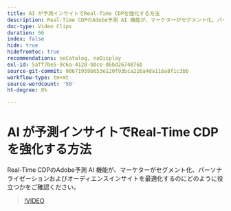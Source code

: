 ```yaml
---
title: AI が予測インサイトでReal-Time CDPを強化する方法
description: Real-Time CDPのAdobe予測 AI 機能が、マーケターがセグメント化、パーソナライゼーションおよびオーディエンスインサイトを最適化するのにどのように役立つかをご確認ください。
doc-type: Video Clips
duration: 66
index: false
hide: true
hidefromtoc: true
recommendations: noCatalog, noDisplay
exl-id: 5aff7be5-9c6a-4120-bbce-d6bd2674876b
source-git-commit: 90671959b653e120f93bca216a4da116a8f1c3bb
workflow-type: tm+mt
source-wordcount: '50'
ht-degree: 0%

---
```


# AI が予測インサイトでReal-Time CDPを強化する方法

Real-Time CDPのAdobe予測 AI 機能が、マーケターがセグメント化、パーソナライゼーションおよびオーディエンスインサイトを最適化するのにどのように役立つかをご確認ください。

<!-- 85_OS512_3442427_65_how-ai-enhances-realtime-cdp-with-predictive-insights -->
>[!VIDEO](https://video.tv.adobe.com/v/3458200/?learn=on&enablevpops=true)
